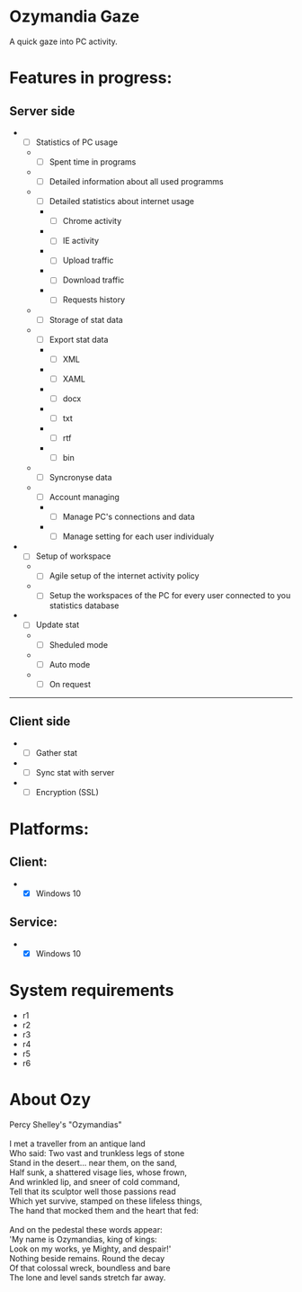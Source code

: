 # Ozymandia Gaze

A quick gaze into PC activity.

# Features in progress:
## Server side
* - [ ] Statistics of PC usage
  * - [ ] Spent time in programs
  * - [ ] Detailed information about all used programms
  * - [ ] Detailed statistics about internet usage
    * - [ ] Chrome activity
    * - [ ] IE activity
    * - [ ] Upload traffic
    * - [ ] Download traffic
    * - [ ] Requests history
  * - [ ] Storage of stat data
  * - [ ] Export stat data
    * - [ ] XML
    * - [ ] XAML
    * - [ ] docx
    * - [ ] txt
    * - [ ] rtf
    * - [ ] bin
  * - [ ] Syncronyse data
  * - [ ] Account managing
    * - [ ] Manage PC's connections and data 
    * - [ ] Manage setting for each user individualy 
* - [ ] Setup of workspace
  * - [ ] Agile setup of the internet activity policy
  * - [ ] Setup the workspaces of the PC for every user connected to you statistics database
* - [ ] Update stat
  * - [ ] Sheduled mode
  * - [ ] Auto mode
  * - [ ] On request
---	
## Client side
* - [ ] Gather stat
* - [ ] Sync stat with server
* - [ ] Encryption (SSL)

# Platforms:
## Client:
* - [x] Windows 10
## Service:
* - [x] Windows 10

# System requirements
* r1
* r2
* r3
* r4
* r5
* r6

# About Ozy

Percy Shelley's "Ozymandias"<br />
<br />
I met a traveller from an antique land<br />
Who said: Two vast and trunkless legs of stone<br />
Stand in the desert... near them, on the sand,<br />
Half sunk, a shattered visage lies, whose frown,<br />
And wrinkled lip, and sneer of cold command,<br />
Tell that its sculptor well those passions read<br />
Which yet survive, stamped on these lifeless things,<br />
The hand that mocked them and the heart that fed:<br />
<br />
And on the pedestal these words appear:<br />
'My name is Ozymandias, king of kings:<br />
Look on my works, ye Mighty, and despair!'<br />
Nothing beside remains. Round the decay<br />
Of that colossal wreck, boundless and bare<br />
The lone and level sands stretch far away.<br />
